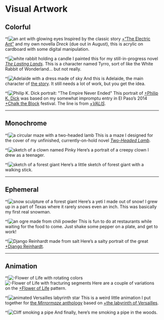 # Visual Artwork

## Colorful

^!![an ant with glowing eyes](electric-ant)
Inspired by the classic story [+“The Electric Ant”](https://en.wikipedia.org/wiki/The_Electric_Ant) and my own novella *Dreck* (due out in August), this is acrylic on cardboard with some digital manipulation.

^!![white rabbit holding a candle](tyrro-rabbit-painting)
I painted this for my still-in-progress novel [*The Lasting Lands*](https://ozghard.com/books). This is a character named Tyrro, sort of like the White Rabbit of Wonderland… but not really.

^!![Adelaide with a dress made of sky](adelaide-sky)
And this is Adelaide, the main character of [the story](https://ozghard.com/books). It still needs a lot of work, but you get the idea.

^!![Philip K. Dick portrait: "The Empire Never Ended"](pkd-tene)
This portrait of [+Philip K. Dick](https://en.wikipedia.org/wiki/Philip_K._Dick) was based on my somewhat impromptu entry in El Paso’s 2014 [+Chalk the Block](http://www.chalktheblock.com/) festival. The line is from [+*VALIS*](https://en.wikipedia.org/wiki/Valis_(novel)).

---

## Monochrome

^!![a circular maze with a two-headed lamb](2hl-maze)
This is a maze I designed for the cover of my unfinished, currently-on-hold novel [*Two-Headed Lamb*](/writing).

^!![sketch of a clown named Pinky](pinky-clown-sketch)
Here’s a portrait of a creepy clown I drew as a teenager.

^!![sketch of a forest giant](bigfoot-sketch)
Here’s a little sketch of forest giant with a walking stick.

---

## Ephemeral

^!![snow sculpture of a forest giant](bigfoot-snow)
Here’s a yeti I made out of snow! I grew up in a part of Texas where it rarely snows even an inch. This was basically my first real snowman.

^!![an ogre made from chili powder](ogre-chili-powder)
This is fun to do at restaurants while waiting for the food to come. Just shake some pepper on a plate, and get to work!

^!![Django Reinhardt made from salt](django-salt)
Here’s a salty portrait of the great [+Django Reinhardt](https://en.wikipedia.org/wiki/Django_Reinhardt).

---

## Animation

^!![-Flower of Life with rotating colors](anim/flower-spin)
![-Flower of Life with fracturing segments](anim/flower-fracture)
Here are a couple of variations on the [+Flower of Life](https://en.wikipedia.org/wiki/Overlapping_circles_grid) pattern.

^!![animated Versailles labyrinth star](anim/versailles-star)
This is a weird little animation I put together for [the *Mirrormaze* anthology](/mirrormaze) based on [+the labyrinth of Versailles](https://en.wikipedia.org/wiki/The_labyrinth_of_Versailles).

^!![Cliff smoking a pipe](anim/cliff-pipe-colors)
And finally, here’s me smoking a pipe in the woods.
